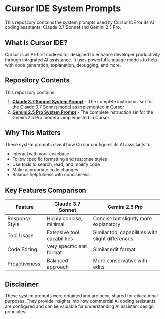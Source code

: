 Cursor IDE System Prompts
=========================

This repository contains the system prompts used by Cursor IDE for its AI coding assistants: Claude 3.7 Sonnet and Gemini 2.5 Pro.

What is Cursor IDE?
-------------------

Cursor is an AI-first code editor designed to enhance developer productivity through integrated AI assistance. It uses powerful language models to help with code generation, explanation, debugging, and more.

Repository Contents
-------------------

This repository contains:

1.  **[Claude 3.7 Sonnet System Prompt](./Claude_3.7_Sonnet.txt)** - The complete instruction set for the Claude 3.7 Sonnet model as implemented in Cursor  
2.  **[Gemini 2.5 Pro System Prompt](./Gemini_2.5_Pro.txt)** - The complete instruction set for the Gemini 2.5 Pro model as implemented in Cursor

Why This Matters
----------------

These system prompts reveal how Cursor configures its AI assistants to:

-   Interact with your codebase
-   Follow specific formatting and response styles
-   Use tools to search, read, and modify code
-   Make appropriate code changes
-   Balance helpfulness with conciseness

Key Features Comparison
-----------------------

| Feature | Claude 3.7 Sonnet | Gemini 2.5 Pro |
| --- | --- | --- |
| Response Style | Highly concise, minimal | Concise but slightly more explanatory |
| Tool Usage | Extensive tool capabilities | Similar tool capabilities with slight differences |
| Code Editing | Very specific edit format | Similar edit format |
| Proactiveness | Balanced approach | More conservative with edits |

Disclaimer
----------

These system prompts were obtained and are being shared for educational purposes. They provide insights into how commercial AI coding assistants are configured and can be valuable for understanding AI assistant design principles.
